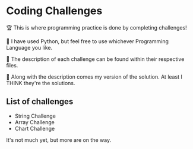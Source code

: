 # Coding Challenges

🏆 This is where programming practice is done by completing challenges!

🐍 I have used Python, but feel free to use whichever Programming Language you like.

📁 The description of each challenge can be found within their respective files.

🤔 Along with the description comes my version of the solution. At least I THINK they're the solutions.

## List of challenges

* String Challenge
* Array Challenge
* Chart Challenge

It's not much yet, but more are on the way.
